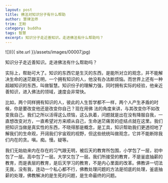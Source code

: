 ```yaml
---
layout: post
title: 佛法对知识分子有什么帮助
author: 慧律法师
trim: 王盼
category: buddha
tags: 智慧
excerpt: 知识分子走近善知识。走进佛法有什么帮助吗？
---
```


![]({{ site.url }}/assets/images/00007.jpg)

知识分子走近善知识。走进佛法有什么帮助吗？

实际上，帮助可大了。知识的东西它是生灭的东西，是能所对立的观念，并不能解决生命的迷茫跟无明，一个拥有知识的人，他没有办法断烦恼。而世界上还有一种超越知识的东西，叫做智慧。知识份子的理解力强，同时拥有实际的经验，他亲近善知识，进入佛法的领域，速度会非常快。

比如，两个同样拥有知识的人，彼此的人生哲学都不一样，两个人产生矛盾的时候，你是要改变他还是改变你自己？现在用佛 法的角度来讲，与其改变你不如改变我自己。我们之所以活得这么烦恼，这么执着，问题就是出在没有降服自我，一直想改变对方，一直希望对方来顺从自己，生命迷茫痛苦的症结点就在这里。我们把知识当做是真实性的东西，不晓得那是概念，是工具，知识帮助我们更透彻地了解我们的生命观，开阔我们宇宙观的视野，但这些统统叫做观念，它并不能断除我们内在的贪。嗔。痴。慢。疑等。

我们无始劫来内在存在的习气跟无明，被后天的教育所包围，小学包了一层，初中包了一层。高中包了一层。大学又包了一层。我们所接受的教育，不是釜底抽薪的教育，而是表层的教育，是后天学习的教育，不是内心里面的改革。佛教讲一切法无我，没有我，连动一个私心都不行，佛教处理问题的方法是彻底的处理，釜底抽薪的处理，佛教解决的是生死的问题，是生命最终的问题。
